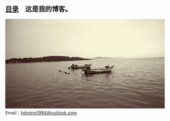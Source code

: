 <link rel="shortcut icon" href="favicon.ico" type="image/x-icon" />
<link rel="bookmark"      href="favicon.ico" type="image/x-icon"/>
<link rel="icon"          href="favicon.ico" type="image/x-icon"/>
<!-- 这是主页文件 -->


## [目录](catalogue.md)　这是我的博客。  

![](images/Sea.webp)  
Email：hdming1994@outlook.com